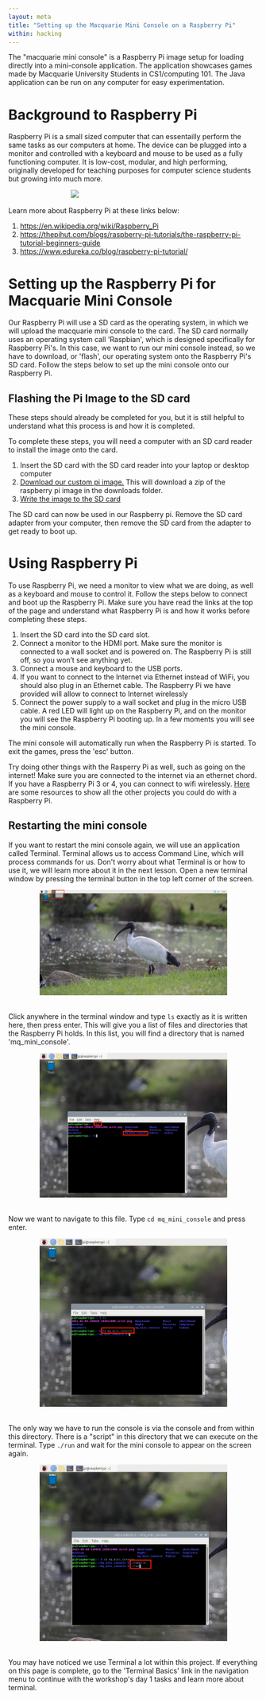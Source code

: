 ```yaml
---
layout: meta
title: "Setting up the Macquarie Mini Console on a Raspberry Pi"
within: hacking
---
```


The "macquarie mini console" is a Raspberry Pi image setup for loading directly into a mini-console application. The application showcases games made by Macquarie University Students in CS1/computing 101. The Java application can be run on any computer for easy experimentation.

# Background to Raspberry Pi

Raspberry Pi is a small sized computer that can essentailly perform the same tasks as our computers at home. The device can be plugged into a monitor and controlled with a keyboard and mouse to be used as a fully functioning computer. It is low-cost, modular, and high performing, originally developed for teaching purposes for computer science students but growing into much more.

<div style="width:50%; margin:auto">
	<img src="https://upload.wikimedia.org/wikipedia/commons/f/f1/Raspberry_Pi_4_Model_B_-_Side.jpg "/>
</div>

Learn more about Raspberry Pi at these links below:
<ol>
	<li><a href="https://en.wikipedia.org/wiki/Raspberry_Pi">https://en.wikipedia.org/wiki/Raspberry_Pi</a></li>
    <li><a href="https://thepihut.com/blogs/raspberry-pi-tutorials/the-raspberry-pi-tutorial-beginners-guide">https://thepihut.com/blogs/raspberry-pi-tutorials/the-raspberry-pi-tutorial-beginners-guide</a></li>
    <li><a href="https://www.edureka.co/blog/raspberry-pi-tutorial/">https://www.edureka.co/blog/raspberry-pi-tutorial/</a></li>
</ol>


# Setting up the Raspberry Pi for Macquarie Mini Console

Our Raspberry Pi will use a SD card as the operating system, in which we will upload the macquarie mini console to the card. The SD card normally uses an operating system call 'Raspbian', which is designed specifically for Raspberry Pi's. In this case, we want to run our mini console instead, so we have to download, or 'flash', our operating system onto the Raspberry Pi's SD card. Follow the steps below to set up the mini console onto our Raspberry Pi.

## Flashing the Pi Image to the SD card

These steps should already be completed for you, but it is still helpful to understand what this process is and how it is completed.

To complete these steps, you will need a computer with an SD card reader to install the image onto the card. 

<ol>
	<li>Insert the SD card with the SD card reader into your laptop or desktop computer</li>
	<li><a href="http://files.mattr.net.au/mqm.img.zip">Download our custom pi image.</a> This will download a zip of the raspberry pi image in the downloads folder. </li>
    <li><a href="https://www.raspberrypi.org/documentation/installation/installing-images/">Write the image to the SD card</a></li>
</ol>

The SD card can now be used in our Raspberry pi. Remove the SD card adapter from your computer, then remove the SD card from the adapter to get ready to boot up.

# Using Raspberry Pi

To use Raspberry Pi, we need a monitor to view what we are doing, as well as a keyboard and mouse to control it. Follow the steps below to connect and boot up the Raspberry Pi. Make sure you have read the links at the top of the page and understand what Raspberry Pi is and how it works before completing these steps. 

<ol>
	<li>Insert the SD card into the SD card slot.</li>
	<li>Connect a monitor to the HDMI port. Make sure the monitor is connected to a wall socket and is powered on. The Raspberry Pi is still off, so you won’t see anything yet.</li>
    <li>Connect a mouse and keyboard to the USB ports.</li>
    <li>If you want to connect to the Internet via Ethernet instead of WiFi, you should also plug in an Ethernet cable. The Raspberry Pi we have provided will allow to connect to Internet wirelessly</li>
    <li>Connect the power supply to a wall socket and plug in the micro USB cable. A red LED will light up on the Raspberry Pi, and on the monitor you will see the Raspberry Pi booting up. In a few moments you will see the mini console.</li>
</ol>

The mini console will automatically run when the Raspberry Pi is started. To exit the games, press the 'esc' button. 

Try doing other things with the Rasperry Pi as well, such as going on the internet! Make sure you are connected to the internet via an ethernet chord. If you have a Raspberry Pi 3 or 4, you can connect to wifi wirelessly. <a href="https://projects.raspberrypi.org/en">Here</a> are some resources to show all the other projects you could do with a Raspberry Pi.

## Restarting the mini console

If you want to restart the mini console again, we will use an application called Terminal. Terminal allows us to access Command Line, which will process commands for us. Don't worry about what Terminal is or how to use it, we will learn more about it in the next lesson. Open a new terminal window by pressing the terminal button in the top left corner of the screen.

<div style="width:75%; margin:auto">
	<img src="figs/raspberry_pi_run_mini_console1.png"/>
</div>
<br>

Click anywhere in the terminal window and type `ls` exactly as it is written here, then press enter. This will give you a list of files and directories that the Raspberry Pi holds. In this list, you will find a directory that is named 'mq_mini_console'.
<div style="width:75%; margin:auto">
	<img src="figs/raspberry_pi_run_mini_console2.png"/>
</div>
<br>

Now we want to navigate to this file. Type `cd mq_mini_console` and press enter. 
<div style="width:75%; margin:auto">
	<img src="figs/raspberry_pi_run_mini_console3.png"/>
</div>
<br>

The only way we have to run the console is via the console and from within this directory. There is a "script" in this directory that we can execute on the terminal.  Type `./run` and wait for the mini console to appear on the screen again.
<div style="width:75%; margin:auto">
	<img src="figs/raspberry_pi_run_mini_console4.png"/>
</div>
<br>

You may have noticed we use Terminal a lot within this project. If everything on this page is complete, go to the 'Terminal Basics' link in the navigation menu to continue with the workshop's day 1 tasks and learn more about terminal. 
 
